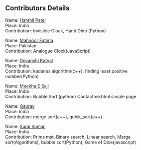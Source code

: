 ## Contributors Details


Name: [Harshil Patel](https://github.com/its-harshil) <br/>
Place: India <br/>
Contribution: Invisible Cloak, Hand Dino (Python)<br/>



Name: [Mahnoor Fatima](https://github.com/Mahnoor123-Fatima) <br/>
Place: Pakistan <br/>
Contribution: Analogue Clock(JavaScript)<br/>


Name: [Devanshi Katyal](https://github.com/devanshi-katyal) <br/>
Place: India <br/>
Contribution: kadanes algorithm(c++), finding least positive number(Python)<br/>


Name: [Meekha E Saji](https://github.com/meekhasaji) <br/>
Place: India <br/>
Contribution: Bubble Sort (python) Contactme.html simple page<br/>

Name: [Gaurav ](https://github.com/gaurav101b) <br/>
Place: India <br/>
Contribution: merge sort(c++), quick_sort(c++)<br/>


Name: [Suraj Kumar](https://github.com/Surajkumar573) <br/>
Place: India <br/>
Contribution: Prims mst, Binary search, Linear search, Merge sort(Algorithms), bubble sort(Python), Game of Dice(javascript)<br/>



